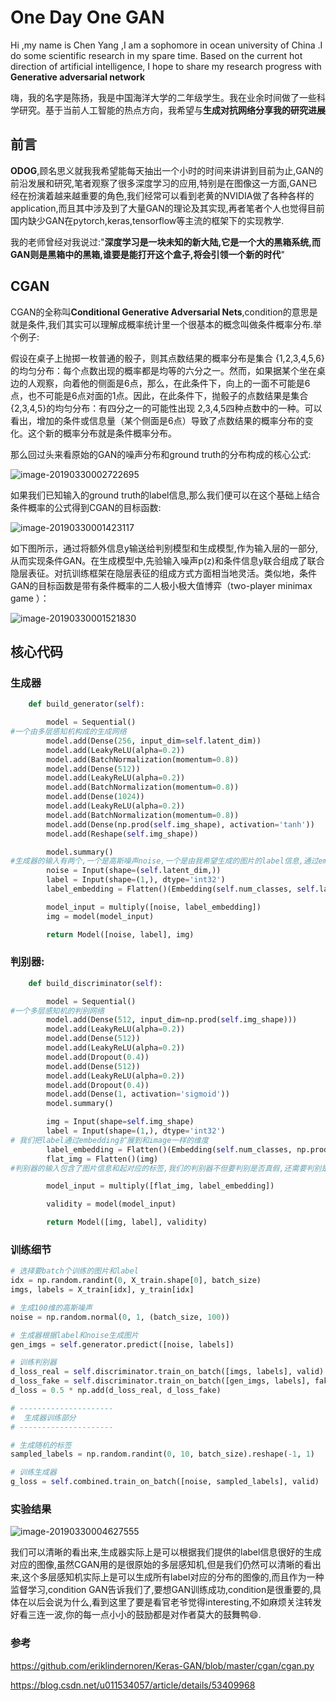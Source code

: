 # One Day One GAN

Hi ,my name is Chen Yang ,I am a sophomore in ocean university of China .I do some scientific research in my spare time. Based on the current hot direction of artificial intelligence, I hope to share my research progress with **Generative adversarial network**

嗨，我的名字是陈扬，我是中国海洋大学的二年级学生。我在业余时间做了一些科学研究。基于当前人工智能的热点方向，我希望与**生成对抗网络分享我的研究进展**

## 前言

**ODOG**,顾名思义就我我希望能每天抽出一个小时的时间来讲讲到目前为止,GAN的前沿发展和研究,笔者观察了很多深度学习的应用,特别是在图像这一方面,GAN已经在扮演着越来越重要的角色,我们经常可以看到老黄的NVIDIA做了各种各样的application,而且其中涉及到了大量GAN的理论及其实现,再者笔者个人也觉得目前国内缺少GAN在pytorch,keras,tensorflow等主流的框架下的实现教学.

我的老师曾经对我说过:"**深度学习是一块未知的新大陆,它是一个大的黑箱系统,而GAN则是黑箱中的黑箱,谁要是能打开这个盒子,将会引领一个新的时代**"

## CGAN

CGAN的全称叫**Conditional Generative Adversarial Nets**,condition的意思是就是条件,我们其实可以理解成概率统计里一个很基本的概念叫做条件概率分布.举个例子:

假设在桌子上抛掷一枚普通的骰子，则其点数结果的概率分布是集合  \{1,2,3,4,5,6\}的均匀分布：每个点数出现的概率都是均等的六分之一。然而，如果据某个坐在桌边的人观察，向着他的侧面是6点，那么，在此条件下，向上的一面不可能是6点，也不可能是6点对面的1点。因此，在此条件下，抛骰子的点数结果是集合 \{2,3,4,5\}的均匀分布：有四分之一的可能性出现 2,3,4,5四种点数中的一种。可以看出，增加的条件或信息量（某个侧面是6点）导致了点数结果的概率分布的变化。这个新的概率分布就是条件概率分布。

那么回过头来看原始的GAN的噪声分布和ground truth的分布构成的核心公式:

![image-20190330002722695](https://ws1.sinaimg.cn/large/006tKfTcly1g1k4prcvzdj312i06m3za.jpg)

如果我们已知输入的ground truth的label信息,那么我们便可以在这个基础上结合条件概率的公式得到CGAN的目标函数:

![image-20190330001423117](https://ws1.sinaimg.cn/large/006tKfTcly1g1k4c8vwu6j31fa0a2q5c.jpg)

如下图所示，通过将额外信息y输送给判别模型和生成模型,作为输入层的一部分,从而实现条件GAN。在生成模型中,先验输入噪声p(z)和条件信息y联合组成了联合隐层表征。对抗训练框架在隐层表征的组成方式方面相当地灵活。类似地，条件GAN的目标函数是带有条件概率的二人极小极大值博弈（two-player minimax game ）： 

![image-20190330001521830](https://ws3.sinaimg.cn/large/006tKfTcly1g1k4d9g482j30u00uk0xq.jpg)

## 核心代码

### 生成器

```python
    def build_generator(self):

        model = Sequential()
#一个由多层感知机构成的生成网络
        model.add(Dense(256, input_dim=self.latent_dim))
        model.add(LeakyReLU(alpha=0.2))
        model.add(BatchNormalization(momentum=0.8))
        model.add(Dense(512))
        model.add(LeakyReLU(alpha=0.2))
        model.add(BatchNormalization(momentum=0.8))
        model.add(Dense(1024))
        model.add(LeakyReLU(alpha=0.2))
        model.add(BatchNormalization(momentum=0.8))
        model.add(Dense(np.prod(self.img_shape), activation='tanh'))
        model.add(Reshape(self.img_shape))

        model.summary()
#生成器的输入有两个,一个是高斯噪声noise,一个是由我希望生成的图片的label信息,通过embedding的方法把label调整到和噪声相同的维度,在乘起来这样便使得noise的输入是建立在label作为条件的基础上
        noise = Input(shape=(self.latent_dim,))
        label = Input(shape=(1,), dtype='int32')
        label_embedding = Flatten()(Embedding(self.num_classes, self.latent_dim)(label))

        model_input = multiply([noise, label_embedding])
        img = model(model_input)

        return Model([noise, label], img)
```



### 判别器:

```python
    def build_discriminator(self):

        model = Sequential()
#一个多层感知机的判别网络
        model.add(Dense(512, input_dim=np.prod(self.img_shape)))
        model.add(LeakyReLU(alpha=0.2))
        model.add(Dense(512))
        model.add(LeakyReLU(alpha=0.2))
        model.add(Dropout(0.4))
        model.add(Dense(512))
        model.add(LeakyReLU(alpha=0.2))
        model.add(Dropout(0.4))
        model.add(Dense(1, activation='sigmoid'))
        model.summary()

        img = Input(shape=self.img_shape)
        label = Input(shape=(1,), dtype='int32')
# 我们把label通过embedding扩展到和image一样的维度 
        label_embedding = Flatten()(Embedding(self.num_classes, np.prod(self.img_shape))(label))
        flat_img = Flatten()(img)
#判别器的输入包含了图片信息和起对应的标签,我们的判别器不但要判别是否真假,还需要判别是不是图片符合对应的类别信息

        model_input = multiply([flat_img, label_embedding])

        validity = model(model_input)

        return Model([img, label], validity)
```

### 训练细节

```python
# 选择要batch个训练的图片和label
idx = np.random.randint(0, X_train.shape[0], batch_size)
imgs, labels = X_train[idx], y_train[idx]

# 生成100维的高斯噪声
noise = np.random.normal(0, 1, (batch_size, 100))

# 生成器根据label和noise生成图片
gen_imgs = self.generator.predict([noise, labels])

# 训练判别器
d_loss_real = self.discriminator.train_on_batch([imgs, labels], valid)
d_loss_fake = self.discriminator.train_on_batch([gen_imgs, labels], fake)
d_loss = 0.5 * np.add(d_loss_real, d_loss_fake)

# ---------------------
#  生成器训练部分
# ---------------------

# 生成随机的标签
sampled_labels = np.random.randint(0, 10, batch_size).reshape(-1, 1)

# 训练生成器
g_loss = self.combined.train_on_batch([noise, sampled_labels], valid)

```

### 实验结果

![image-20190330004627555](https://ws1.sinaimg.cn/large/006tKfTcly1g1k59mdqtjj30we0hg7b4.jpg)

我们可以清晰的看出来,生成器实际上是可以根据我们提供的label信息很好的生成对应的图像,虽然CGAN用的是很原始的多层感知机,但是我们仍然可以清晰的看出来,这个多层感知机实际上是可以生成所有label对应的分布的图像的,而且作为一种监督学习,condition GAN告诉我们了,要想GAN训练成功,condition是很重要的,具体在以后会说为什么,看到这里了要是看官老爷觉得interesting,不如麻烦关注转发好看三连一波,你的每一点小小的鼓励都是对作者莫大的鼓舞鸭😄.

### 参考

<https://github.com/eriklindernoren/Keras-GAN/blob/master/cgan/cgan.py>

<https://blog.csdn.net/u011534057/article/details/53409968>